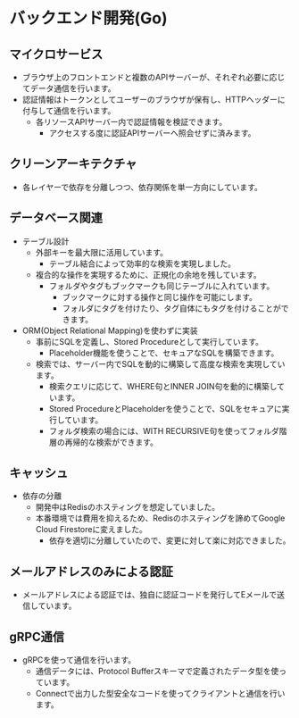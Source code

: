 # バックエンド開発(Go)
## マイクロサービス
- ブラウザ上のフロントエンドと複数のAPIサーバーが、それぞれ必要に応じてデータ通信を行います。
- 認証情報はトークンとしてユーザーのブラウザが保有し、HTTPヘッダーに付与して通信を行います。
    - 各リソースAPIサーバー内で認証情報を検証できます。
        - アクセスする度に認証APIサーバーへ照会せずに済みます。
## クリーンアーキテクチャ
- 各レイヤーで依存を分離しつつ、依存関係を単一方向にしています。
## データベース関連
- テーブル設計
    - 外部キーを最大限に活用しています。
        - テーブル結合によって効率的な検索を実現しました。
    - 複合的な操作を実現するために、正規化の余地を残しています。
        - フォルダやタグもブックマークも同じテーブルに入れています。
            - ブックマークに対する操作と同じ操作を可能にします。
            - フォルダにタグを付けたり、タグ自体にもタグを付けることができます。
- ORM(Object Relational Mapping)を使わずに実装
    - 事前にSQLを定義し、Stored Procedureとして実行しています。
        - Placeholder機能を使うことで、セキュアなSQLを構築できます。
    - 検索では、サーバー内でSQLを動的に構築して高度な検索を実現しています。
        - 検索クエリに応じて、WHERE句とINNER JOIN句を動的に構築しています。
        - Stored ProcedureとPlaceholderを使うことで、SQLをセキュアに実行しています。
        - フォルダ検索の場合には、WITH RECURSIVE句を使ってフォルダ階層の再帰的な検索ができます。
## キャッシュ
- 依存の分離
    - 開発中はRedisのホスティングを想定していました。
    - 本番環境では費用を抑えるため、Redisのホスティングを諦めてGoogle Cloud Firestoreに変えました。
        - 依存を適切に分離していたので、変更に対して楽に対応できました。
## メールアドレスのみによる認証
- メールアドレスによる認証では、独自に認証コードを発行してEメールで送信しています。
## gRPC通信
- gRPCを使って通信を行います。
    - 通信データには、Protocol Bufferスキーマで定義されたデータ型を使っています。
    - Connectで出力した型安全なコードを使ってクライアントと通信を行います。
